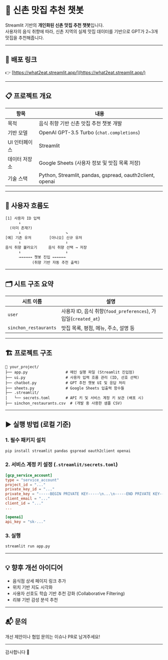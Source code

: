 # 🍜 신촌 맛집 추천 챗봇

Streamlit 기반의 **개인화된 신촌 맛집 추천 챗봇**입니다.  
사용자의 음식 취향에 따라, 신촌 지역의 실제 맛집 데이터를 기반으로 GPT가 2~3개 맛집을 추천해줍니다.

---

## 🔗 배포 링크
👉 [https://what2eat.streamlit.app/](https://what2eat.streamlit.app/)

---

## 📋 프로젝트 개요

| 항목           | 내용 |
|----------------|------|
| 목적           | 음식 취향 기반 신촌 맛집 추천 챗봇 개발 |
| 기반 모델      | OpenAI GPT-3.5 Turbo (`chat.completions`) |
| UI 인터페이스  | Streamlit |
| 데이터 저장소  | Google Sheets (사용자 정보 및 맛집 목록 저장) |
| 기술 스택       | Python, Streamlit, pandas, gspread, oauth2client, openai |

---

## 🧠 사용자 흐름도

```
[1] 사용자 ID 입력
      ↓
  (이미 존재?)
      ↓                    ↘
[예] 기존 유저        [아니오] 신규 유저
      ↓                    ↓
음식 취향 불러오기     음식 취향 선택 → 저장
      ↓                    ↓
      →→→→→→ 챗봇 진입 ←←←←←←
            (취향 기반 자동 추천 출력)
```

---

## 🗂️ 시트 구조 요약

| 시트 이름              | 설명 |
|------------------------|------|
| `user`                 | 사용자 ID, 음식 취향(`food_preferences`), 가입일(`created_at`) |
| `sinchon_restaurants` | 맛집 목록, 평점, 메뉴, 주소, 설명 등 |

---

## 🏗️ 프로젝트 구조

```
📁 your_project/
├── app.py                 # 메인 실행 파일 (Streamlit 진입점)
├── ui.py                  # 사용자 입력 흐름 관리 (ID, 선호 선택)
├── chatbot.py             # GPT 추천 챗봇 UI 및 응답 처리
├── sheets.py              # Google Sheets 입출력 함수들
├── .streamlit/
│   └── secrets.toml       # API 키 및 서비스 계정 키 보관 (배포 시)
├── sinchon_restaurants.csv  # (개발 중 사용한 샘플 CSV)
```

---

## ▶️ 실행 방법 (로컬 기준)

### 1. 필수 패키지 설치
```bash
pip install streamlit pandas gspread oauth2client openai
```

### 2. 서비스 계정 키 설정 (`.streamlit/secrets.toml`)
```toml
[gcp_service_account]
type = "service_account"
project_id = "..."
private_key_id = "..."
private_key = "-----BEGIN PRIVATE KEY-----\n...\n-----END PRIVATE KEY-----\n"
client_email = "..."
client_id = "..."
...

[openai]
api_key = "sk-..."
```

### 3. 실행
```bash
streamlit run app.py
```

---

## 💡 향후 개선 아이디어
- 음식점 상세 페이지 링크 추가
- 위치 기반 지도 시각화
- 사용자 선호도 학습 기반 추천 강화 (Collaborative Filtering)
- 리뷰 기반 감성 분석 추천

---

## 📬 문의
개선 제안이나 협업 문의는 이슈나 PR로 남겨주세요!

---

감사합니다 🙏
